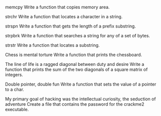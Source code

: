 memcpy Write a function that copies memory area.

strchr Write a function that locates a character in a string.

strspn Write a function that gets the length of a prefix substring.

strpbrk Write a function that searches a string for any of a set of bytes.

strstr Write a function that locates a substring.

Chess is mental torture Write a function that prints the chessboard.

The line of life is a ragged diagonal between duty and desire Write a function that prints the sum of the two diagonals of a square matrix of integers.

Double pointer, double fun Write a function that sets the value of a pointer to a char.

My primary goal of hacking was the intellectual curiosity, the seduction of adventure Create a file that contains the password for the crackme2 executable.
